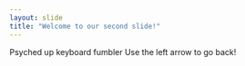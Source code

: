 ```yaml
---
layout: slide
title: "Welcome to our second slide!"
---
```

Psyched up keyboard fumbler
Use the left arrow to go back!
